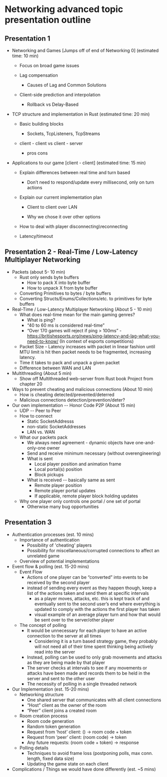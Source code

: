 # Networking advanced topic presentation outline

## Presentation 1

* Networking and Games [Jumps off of end of Networking 0]  (estimated time: 10 min)

	* Focus on broad game issues

	* Lag compensation

		* Causes of Lag and Common Solutions

	* Client-side prediction and interpolation

		* Rollback vs Delay-Based

* TCP structure and implementation in Rust  (estimated time: 20 min)

	* Basic building blocks

		* Sockets, TcpListeners, TcpStreams

	* client - client vs client - server

		* pros cons

* Applications to our game [client - client]  (estimated time: 15 min)

	* Explain differences between real time and turn based

		* Don’t need to respond/update every millisecond, only on turn actions

	* Explain our current implementation plan

		* Client to client over LAN

		* Why we chose it over other options

	* How to deal with player disconnecting\reconnecting

	* Latency/timeout

## Presentation 2 - Real-Time / Low-Latency Multiplayer Networking

* Packets (about 5- 10 min)
	* Rust only sends byte buffers
		* How to pack X into byte buffer
		* How to unpack X from byte buffer
	* Converting Primitives to bytes / byte buffers
	* Converting Structs/Enums/Collections/etc. to primitives for byte buffers
* Real-Time / Low-Latency Multiplayer Networking (About 5 - 10 min)
	* What does real-time mean for the main gaming genres?
		* What is ping?
		* “40 to 60 ms is considered real-time”
		* “Over 170 games will reject if ping > 100ms” - https://britishesports.org/news/ping-latency-and-lag-what-you-need-to-know/ (In context of esports competitions)
	* Packet Size - Latency increases with packet in linear fashion until MTU limit is hit then packet needs to be fragmented, increasing latency.
	* Time it takes to pack and unpack a given packet
	* Difference between WAN and LAN
* Multithreading (About 5 min)
	* Show off Multithreaded web-server from Rust book Project from chapter 20
* Ways to prevent cheating and malicious connections (About 10 min)
	* How is cheating detected/prevented/deterred
	* Malicious connections detection/prevention/deter?
* Our own implementation -- Honor Code P2P (About 15 min)
	* UDP -- Peer to Peer
	* How to connect
		* Static SocketAddresss
		* non-static SocketAddresses
		* LAN vs. WAN
	* What our packets pack
		* We always need agreement - dynamic objects have one-and-only-one owner
		* Send and receive minimum necessary (without overengineering)
		* What is sent
			* Local player position and animation frame
			* Local portal(s) position
			* Block pickups
		* What is received -- basically same as sent
			* Remote player position
			* Remote player portal updates
			* If applicable, remote player block holding updates
	* Why one player only controls one portal / one set of portal
		* Otherwise many bug opportunities

## Presentation 3

* Authentication processes (est. 10 mins)
  * Importance of authentication
    * Possibility of 'cheating' players
    * Possibility for miscellaneous/corrupted connections to affect an unrelated game
  * Overview of potential implementations
* Event flow & polling (est. 15-20 mins)
  * Event Flow
    * Actions of one player can be “converted” into events to be received by the second player
    * instead of sending every event as they happen though, keep a list of the actions taken and send them at specific intervals
      * as a player moves, attacks, etc. this is kept track of and eventually sent to the second user’s end where everything is updated to comply with the actions the first player has taken
      * visual example of an average player turn and how that would be sent over to the server/other player
  * The concept of polling
    * It would be unnecessary for each player to have an active connection to the server at all times
      * Considering it is a turn based strategy game, they probably will not need all of their time spent thinking being actively read into the server
    * Instead, polling can be used to only grab movements and attacks as they are being made by that player
    * The server checks at intervals to see if any movements or attacks have been made and records them to be held in the server and sent to the other user
    * The necessity of polling in a single threaded network
* Our Implementation (est. 15-20 mins)
  * Networking structure
    * One shared server that communicates with all client connections
    * “Host” client as the owner of the room
    * “Peer” client joins a created room
  * Room creation process
    * Room code generation
    * Random token generation
    * Request from ‘host’ client: () -> room code + token
    * Request from ‘peer’ client: (room code) -> token
    * Any future requests: (room code + token) -> response
  * Polling details
    * Techniques to avoid frame loss (postponing polls, max conn. length, fixed data size)
    * Updating the game state on each client
* Complications / Things we would have done differently (est. ~5 mins)
